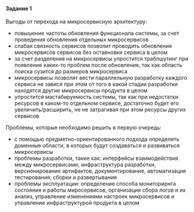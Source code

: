 #### Задание 1
Выгоды от перехода на микросервисную архитектуру:
- повышение частоты обновления функционала системы, за счет проведения обновления отдельных микросервисов
- слабая связность сервисов позволит проводить обновления микросервисов сервисов без оставновки сервиса в целом
- за счет разделения на микросервисы упростится траблшутинг при появление каких-то проблем после обновления, так как область поиска сузится до размеров микросервиса
- микросервисы позволят вести параллельную разработку каждого сервиса не завися при этом от того в какой стадии разработки находятся другие микросервисы продукта в целом
- упростится мастабируемость системы, так как при недостатки ресурсов в каком-то отдельном сервисе, достаточно будет его увеличить/расширить, не не затрагивая при этом ресурсы других сервисов

Проблемы, которые необходимо решить в первую очередь:
- с помощью предметно-ориентированного подхода определить доменные области, в которых будут создаваться и развиваться микросервисы
- проблемы разработки, такие как: интерфейсы взаимодействия между микросервисами, инфраструктура разработки, версионирование артифактов, документирование, автоматизация тестирования, сборки и развертывания
- проблемы эксплуатации: определение способа мониторирнга состояния и работы миросервисов, организация сбора логов и их анализ, управление изменениями настроек микросервисов и управление инфраструктурой продукта в целом
